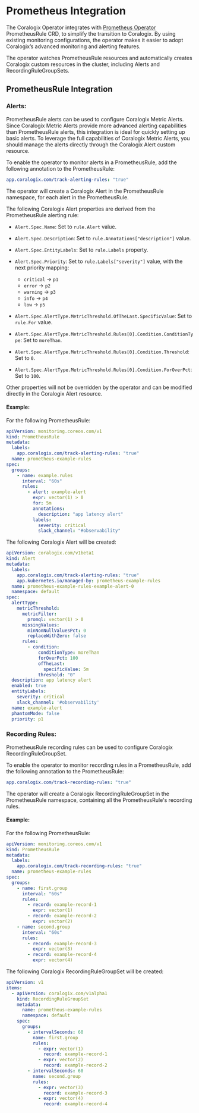 # Prometheus Integration
The Coralogix Operator integrates with [Prometheus Operator](https://prometheus-operator.dev/) PrometheusRule CRD, to simplify the transition to Coralogix. 
By using existing monitoring configurations, the operator makes it easier to adopt Coralogix’s advanced monitoring and alerting features.

The operator watches PrometheusRule resources and automatically creates Coralogix custom resources in the cluster, 
including Alerts and RecordingRuleGroupSets.

## PrometheusRule Integration
### Alerts:  
PrometheusRule alerts can be used to configure Coralogix Metric Alerts. Since Coralogix Metric Alerts 
provide more advanced alerting capabilities than PrometheusRule alerts, this integration is ideal for 
quickly setting up basic alerts. To leverage the full capabilities of Coralogix Metric Alerts, 
you should manage the alerts directly through the Coralogix Alert custom resource.

To enable the operator to monitor alerts in a PrometheusRule, add the following annotation to the PrometheusRule:
```yaml
app.coralogix.com/track-alerting-rules: "true"
```
The operator will create a Coralogix Alert in the PrometheusRule namespace, for each alert in the PrometheusRule. 

The following Coralogix Alert properties are derived from the PrometheusRule alerting rule:
- `Alert.Spec.Name`: Set to `rule.Alert` value.
- `Alert.Spec.Description`: Set to `rule.Annotations["description"]` value.
- `Alert.Spec.EntityLabels`: Set to `rule.Labels` property.
- `Alert.Spec.Priority`: Set to `rule.Labels["severity"]` value, with the next priority mapping:
  - `critical` -> `p1`
  - `error`    -> `p2`
  - `warning`  -> `p3`
  - `info`     -> `p4`
  - `low`      -> `p5`
  
- `Alert.Spec.AlertType.MetricThreshold.OfTheLast.SpecificValue`: Set to `rule.For` value.
- `Alert.Spec.AlertType.MetricThreshold.Rules[0].Condition.ConditionType`: Set to `moreThan`.
- `Alert.Spec.AlertType.MetricThreshold.Rules[0].Condition.Threshold`: Set to `0`.
- `Alert.Spec.AlertType.MetricThreshold.Rules[0].Condition.ForOverPct`: Set to `100`.

Other properties will not be overridden by the operator and can be modified directly in the Coralogix Alert resource.

#### Example:
For the following PrometheusRule:
```yaml
apiVersion: monitoring.coreos.com/v1
kind: PrometheusRule
metadata:
  labels:
    app.coralogix.com/track-alerting-rules: "true"
  name: prometheus-example-rules
spec:
  groups:
    - name: example.rules
      interval: "60s"
      rules:
        - alert: example-alert
          expr: vector(1) > 0
          for: 5m
          annotations:
            description: "app latency alert"
          labels:
            severity: critical
            slack_channel: "#observability"
```
The following Coralogix Alert will be created:
```yaml
apiVersion: coralogix.com/v1beta1
kind: Alert
metadata:
  labels:
    app.coralogix.com/track-alerting-rules: "true"
    app.kubernetes.io/managed-by: prometheus-example-rules
  name: prometheus-example-rules-example-alert-0
  namespace: default
spec:
  alertType:
    metricThreshold:
      metricFilter:
        promql: vector(1) > 0
      missingValues:
        minNonNullValuesPct: 0
        replaceWithZero: false
      rules:
        - condition:
            conditionType: moreThan
            forOverPct: 100
            ofTheLast:
              specificValue: 5m
            threshold: "0"
  description: app latency alert
  enabled: true
  entityLabels:
    severity: critical
    slack_channel: '#observability'
  name: example-alert
  phantomMode: false
  priority: p1

```

### Recording Rules:
PrometheusRule recording rules can be used to configure Coralogix RecordingRuleGroupSet.

To enable the operator to monitor recording rules in a PrometheusRule, add the following annotation to the PrometheusRule:
```yaml
app.coralogix.com/track-recording-rules: "true"
```
The operator will create a Coralogix RecordingRuleGroupSet in the PrometheusRule namespace, 
containing all the PrometheusRule's recording rules.

#### Example:
For the following PrometheusRule:
```yaml
apiVersion: monitoring.coreos.com/v1
kind: PrometheusRule
metadata:
  labels:
    app.coralogix.com/track-recording-rules: "true"
  name: prometheus-example-rules
spec:
  groups:
    - name: first.group
      interval: "60s"
      rules:
        - record: example-record-1
          expr: vector(1)
        - record: example-record-2
          expr: vector(2)
    - name: second.group
      interval: "60s"
      rules:
        - record: example-record-3
          expr: vector(3)
        - record: example-record-4
          expr: vector(4)
```
The following Coralogix RecordingRuleGroupSet will be created:
```yaml
apiVersion: v1
items:
  - apiVersion: coralogix.com/v1alpha1
    kind: RecordingRuleGroupSet
    metadata:
      name: prometheus-example-rules
      namespace: default
    spec:
      groups:
        - intervalSeconds: 60
          name: first.group
          rules:
            - expr: vector(1)
              record: example-record-1
            - expr: vector(2)
              record: example-record-2
        - intervalSeconds: 60
          name: second.group
          rules:
            - expr: vector(3)
              record: example-record-3
            - expr: vector(4)
              record: example-record-4
```
